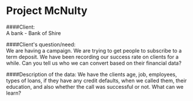 # Project McNulty

####Client:  
A bank - Bank of Shire

####Client's question/need:  
We are having a campaign.  We are trying to get people to subscribe to a term deposit.  We have been recording our success rate on clients for a while.  Can you tell us who we can convert based on their financial data?

####Description of the data:
We have the clients age, job, employees, types of loans, if they have any credit defaults, when we called them, their education, and also whether the call was successful or not.  What can we learn?

